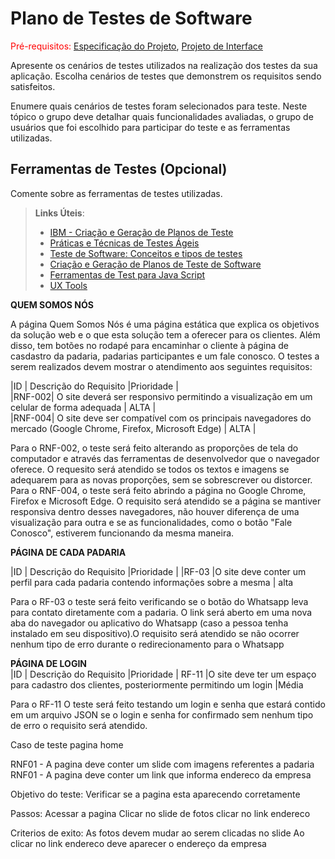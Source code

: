 # Plano de Testes de Software

<span style="color:red">Pré-requisitos: <a href="2-Especificação do Projeto.md"> Especificação do Projeto</a></span>, <a href="3-Projeto de Interface.md"> Projeto de Interface</a>

Apresente os cenários de testes utilizados na realização dos testes da sua aplicação. Escolha cenários de testes que demonstrem os requisitos sendo satisfeitos.

Enumere quais cenários de testes foram selecionados para teste. Neste tópico o grupo deve detalhar quais funcionalidades avaliadas, o grupo de usuários que foi escolhido para participar do teste e as ferramentas utilizadas.
 
## Ferramentas de Testes (Opcional)

Comente sobre as ferramentas de testes utilizadas.
 
> **Links Úteis**:
> - [IBM - Criação e Geração de Planos de Teste](https://www.ibm.com/developerworks/br/local/rational/criacao_geracao_planos_testes_software/index.html)
> - [Práticas e Técnicas de Testes Ágeis](http://assiste.serpro.gov.br/serproagil/Apresenta/slides.pdf)
> -  [Teste de Software: Conceitos e tipos de testes](https://blog.onedaytesting.com.br/teste-de-software/)
> - [Criação e Geração de Planos de Teste de Software](https://www.ibm.com/developerworks/br/local/rational/criacao_geracao_planos_testes_software/index.html)
> - [Ferramentas de Test para Java Script](https://geekflare.com/javascript-unit-testing/)
> - [UX Tools](https://uxdesign.cc/ux-user-research-and-user-testing-tools-2d339d379dc7)

<b> QUEM SOMOS NÓS </b>

A página Quem Somos Nós é uma página estática que explica os objetivos da solução web e o que esta solução tem a oferecer para os clientes. Além disso, tem botões no rodapé para encaminhar o cliente à página de casdastro da padaria, padarias participantes e um fale conosco.
O testes a serem realizados devem mostrar o atendimento aos seguintes requisitos: 

|ID      | Descrição do Requisito  |Prioridade |<br>
|RNF-002| O site deverá ser responsivo permitindo a visualização em um celular de forma adequada |   ALTA  | <br>
|RNF-004| O site deve ser compatível com os principais navegadores do mercado (Google Chrome, Firefox, Microsoft Edge)  | ALTA  |<br>

Para o RNF-002, o teste será feito alterando as proporções de tela do computador e através das ferramentas de desenvolvedor que o navegador oferece. O requesito será atendido se todos os textos e imagens se adequarem para as novas proporções, sem se sobrescrever ou distorcer.
Para o RNF-004, o teste será feito abrindo a página no Google Chrome, Firefox e Microsoft Edge. O requisito será atendido se a página se mantiver responsiva dentro desses navegadores, não houver diferença de uma visualização para outra e se as funcionalidades, como o botão "Fale Conosco", estiverem funcionando da mesma maneira.


<b> PÁGINA DE CADA PADARIA </b>

|ID      | Descrição do Requisito  |Prioridade |
|RF-03   |O site deve conter um perfil para cada padaria contendo informações sobre a mesma | alta

Para o RF-03 o teste será feito verificando se o botão do Whatsapp leva para contato diretamente com a padaria. O link será aberto em uma nova aba do navegador ou aplicativo do Whatsapp (caso a pessoa tenha instalado em seu dispositivo).O requisito será atendido se não ocorrer nenhum tipo de erro durante o redirecionamento para o Whatsapp


<b> PÁGINA DE LOGIN </b> <br>
|ID   | Descrição do Requisito |Prioridade |
RF-11 |O site deve ter um espaço para cadastro dos clientes, posteriormente permitindo um login |Média 

 Para o RF-11 O teste será feito testando um login e senha que estará contido em um arquivo JSON se o login e senha for confirmado sem nenhum tipo de erro o requisito será atendido.
 
 Caso de teste pagina home 

RNF01 - A pagina deve conter um slide com imagens referentes a padaria 
RNF01 - A pagina deve conter um link que informa endereco da empresa 

Objetivo do teste:  Verificar se a pagina esta aparecendo corretamente 

Passos: Acessar a pagina 
               Clicar no slide de fotos
               clicar no link endereco 

Criterios de exito: As fotos devem mudar ao serem clicadas no slide
                                Ao clicar no link endereco deve aparecer o endereço da empresa


